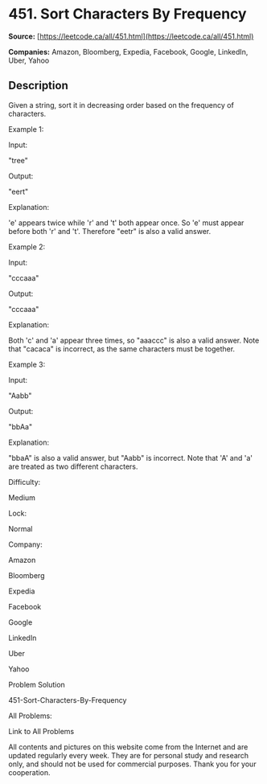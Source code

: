 # 451. Sort Characters By Frequency

**Source:** [https://leetcode.ca/all/451.html](https://leetcode.ca/all/451.html)

**Companies:** Amazon, Bloomberg, Expedia, Facebook, Google, LinkedIn, Uber, Yahoo

## Description

Given a string, sort it in decreasing order based on the frequency of characters.

Example 1:

Input:

"tree"

Output:

"eert"

Explanation:

'e' appears twice while 'r' and 't' both appear once.
So 'e' must appear before both 'r' and 't'. Therefore "eetr" is also a valid answer.

Example 2:

Input:

"cccaaa"

Output:

"cccaaa"

Explanation:

Both 'c' and 'a' appear three times, so "aaaccc" is also a valid answer.
Note that "cacaca" is incorrect, as the same characters must be together.

Example 3:

Input:

"Aabb"

Output:

"bbAa"

Explanation:

"bbaA" is also a valid answer, but "Aabb" is incorrect.
Note that 'A' and 'a' are treated as two different characters.

Difficulty:

Medium

Lock:

Normal

Company:

Amazon

Bloomberg

Expedia

Facebook

Google

LinkedIn

Uber

Yahoo

Problem Solution

451-Sort-Characters-By-Frequency

All Problems:

Link to All Problems

All contents and pictures on this website come from the Internet and are updated regularly every week. They are for personal study and research only, and should not be used for commercial purposes. Thank you for your cooperation.

